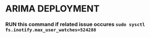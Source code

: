 # ARIMA DEPLOYMENT

### RUN this command if related issue occures `sudo sysctl fs.inotify.max_user_watches=524288`